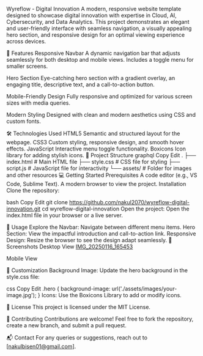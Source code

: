 Wyreflow - Digital Innovation
A modern, responsive website template designed to showcase digital innovation with expertise in Cloud, AI, Cybersecurity, and Data Analytics. This project demonstrates an elegant and user-friendly interface with seamless navigation, a visually appealing hero section, and responsive design for an optimal viewing experience across devices.

🚀 Features
Responsive Navbar
A dynamic navigation bar that adjusts seamlessly for both desktop and mobile views. Includes a toggle menu for smaller screens.

Hero Section
Eye-catching hero section with a gradient overlay, an engaging title, descriptive text, and a call-to-action button.

Mobile-Friendly Design
Fully responsive and optimized for various screen sizes with media queries.

Modern Styling
Designed with clean and modern aesthetics using CSS and custom fonts.

🛠️ Technologies Used
HTML5
Semantic and structured layout for the webpage.
CSS3
Custom styling, responsive design, and smooth hover effects.
JavaScript
Interactive menu toggle functionality.
Boxicons
Icon library for adding stylish icons.
📂 Project Structure
graphql
Copy
Edit
.
├── index.html         # Main HTML file
├── style.css          # CSS file for styling
├── script.js          # JavaScript file for interactivity
└── assets/            # Folder for images and other resources
💻 Getting Started
Prerequisites
A code editor (e.g., VS Code, Sublime Text).
A modern browser to view the project.
Installation
Clone the repository:

bash
Copy
Edit
git clone https://github.com/nakul2070/wyreflow-digital-innovation.git
cd wyreflow-digital-innovation
Open the project:
Open the index.html file in your browser or a live server.

🌟 Usage
Explore the Navbar: Navigate between different menu items.
Hero Section: View the impactful introduction and call-to-action link.
Responsive Design: Resize the browser to see the design adapt seamlessly.
📸 Screenshots
Desktop View
[IMG_20250116_165453](https://github.com/user-attachments/assets/0321e00f-9b57-4051-892c-7c06fd0d9fdf)

Mobile View

🔧 Customization
Background Image: Update the hero background in the style.css file:

css
Copy
Edit
.hero {
  background-image: url('./assets/images/your-image.jpg');
}
Icons: Use the Boxicons Library to add or modify icons.

📝 License
This project is licensed under the MIT License.

🤝 Contributing
Contributions are welcome! Feel free to fork the repository, create a new branch, and submit a pull request.

📬 Contact
For any queries or suggestions, reach out to [nakulbisen01@gmail.com].
